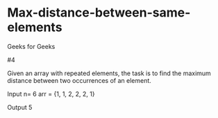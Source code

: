 # Max-distance-between-same-elements
Geeks for Geeks

#4

Given an array with repeated elements, the task is to find the maximum distance between two occurrences of an element.

Input
n= 6
arr = {1, 1, 2, 2, 2, 1}

Output
5
